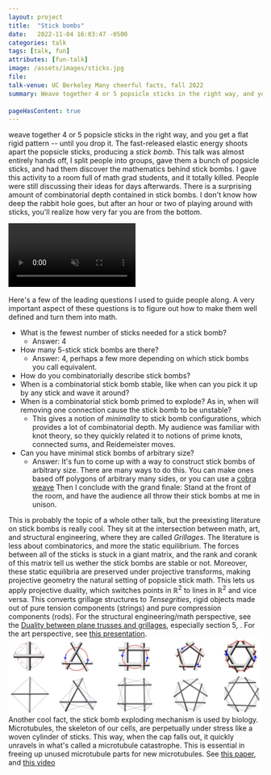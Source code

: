 ```yaml
---
layout: project 
title:  "Stick bombs"
date:   2022-11-04 16:03:47 -0500
categories: talk
tags: [talk, fun]
attributes: [fun-talk]
image: /assets/images/sticks.jpg
file:
talk-venue: UC Berkeley Many cheerful facts, fall 2022
summary: Weave together 4 or 5 popsicle sticks in the right way, and you get a flat rigid pattern -- until you drop it. The fast-released elastic energy shoots apart the popsicle sticks, producing a *stick bomb*. Join us as we try and discover the mathematics behind stick bombs, what makes them stay together and what makes them fall apart. Working together in groups, we'll come up with Many of our own Cheerful Facts about tounge-depresser trajectiles :)

pageHasContent: true
---
```

weave together 4 or 5 popsicle sticks in the right way, and you get a flat rigid pattern -- until you drop it. The fast-released elastic energy shoots apart the popsicle sticks, producing a *stick bomb*. This talk was almost entirely hands off, I split people into groups, gave them a bunch of popsicle sticks, and had them discover the mathematics behind stick bombs. I gave this activity to a room full of math grad students, and it totally killed. People were still discussing their ideas for days afterwards. There is a surprising amount of combinatorial depth contained in stick bombs. I don't know how deep the rabbit hole goes, but after an hour or two of playing around with sticks, you'll realize how very far you are from the bottom. 

<div centering>
<video width="50%" preload muted autoplay controls>
    <source src="/assets/images/exploding_sticks.mp4" type="video/mp4">
</video></div>

Here's a few of the leading questions I used to guide people along. A very important aspect of these questions is to figure out how to make them well defined and turn them into math.

- What is the fewest number of sticks needed for a stick bomb?
	- Answer: 4
- How many 5-stick stick bombs are there?
	- Answer: 4, perhaps a few more depending on which stick bombs you call equivalent.
- How do you combinatorially describe stick bombs?
- When is a combinatorial stick bomb stable, like when can you pick it up by any stick and wave it around?
- When is a combinatorial stick bomb primed to explode? As in, when will removing one connection cause the stick bomb to be unstable?
	- This gives a notion of *minimality* to stick bomb configurations, which provides a lot of combinatorial depth. My audience was familiar with knot theory, so they quickly related it to notions of prime knots, connected sums, and Reidemeister moves.
- Can you have minimal stick bombs of arbitrary size?
	- Answer: It's fun to come up with a way to construct stick bombs of arbitrary size. There are many ways to do this. You can make ones based off polygons of arbitrary many sides, or you can use a [cobra weave](https://www.youtube.com/watch?v=17V8zNYMw88&ab_channel=J%C3%BCrgenRichter-Gebert)
Then I conclude with the grand finale: Stand at the front of the room, and have the audience all throw their stick bombs at me in unison. 

This is probably the topic of a whole other talk, but the preexisting literature on stick bombs is really cool. They sit at the intersection between math, art, and structural engineering, where they are called *Grillages*. The literature is less about combinatorics, and more the static equilibrium. The forces between all of the sticks is stuck in a giant matrix, and the rank and corank of this matrix tell us wether the stick bombs are stable or not. Moreover, these static equilibria are preserved under projective transforms, making projective geometry the natural setting of popsicle stick math. This lets us apply projective duality, which switches points in $\mathbb{R}^2$ to lines in $\mathbb{R}^2$ and vice versa. This converts grillage structures to *Tensegrities*, rigid objects made out of pure tension components (strings) and pure compression components (rods).  For the structural engineering/math perspective, see the [Duality between plane trusses and grillages](https://www.sciencedirect.com/science/article/pii/002076838990108X?via%3Dihub), especially section 5, . For the art perspective, see [this presentation](http://kennethsnelson.net/Tensegrity_and_Weaving.pdf). 
![](/assets/images/popsicle_sticks_and_tensegrities.png)
Another cool fact, the stick bomb exploding mechanism is used by biology. Microtubules, the skeleton of our cells, are perpetually under stress like a woven cylinder of sticks. This way, when the cap falls out, it quickly unravels in what's called a microtubule catastrophe. This is essential in freeing up unused microtubule parts for new microtubules. See [this paper](https://www.cell.com/trends/cell-biology/pdf/S0962-8924(15)00160-9.pdf), and [this video](https://www.youtube.com/watch?v=21P100yiEN8&ab_channel=SaadDeenYamlikha)